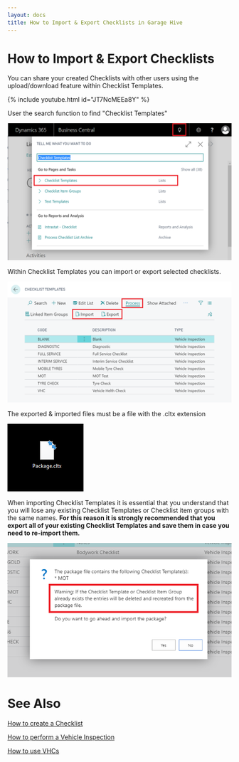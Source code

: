 ```yaml
---
layout: docs
title: How to Import & Export Checklists in Garage Hive
---
```

# How to Import & Export Checklists

You can share your created Checklists with other users using the upload/download feature within Checklist Templates. 

{% include youtube.html id="JT7NcMEEa8Y" %}


User the search function to find "Checklist Templates"

![](media/garagehive-checklist-templates.png)

Within Checklist Templates you can import or export selected checklists. 

![](media/garagehive-checklist-import-export.png)

The exported & imported files must be a file with the .cltx extension

![](media/garagehive-checklist-file.png)

When importing Checklist Templates it is essential that you understand that you will lose any existing Checklist Templates or Checklist item groups with the same names. **For this reason it is strongly recommended that you export all of your existing Checklist Templates and save them in case you need to re-import them.** 

![](media/garagehive-checklist-import-warning.png)


# See Also

[How to create a Checklist](https://docs.garagehive.co.uk/docs/garagehive-checklist-how-to-create.html "How to create a Checklist")


[How to perform a Vehicle Inspection](https://docs.garagehive.co.uk/docs/garagehive-technicians-vehicle-inspections.html "How to perform a Vehicle Inspection")

[How to use VHCs](https://docs.garagehive.co.uk/docs/garagehive-VHC.html "How to use VHCs")